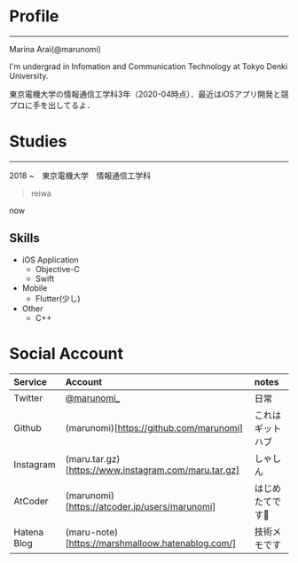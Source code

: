 # Profile
***
Marina Arai(@marunomi)

I'm undergrad in Infomation and Communication Technology at Tokyo Denki University. 

東京電機大学の情報通信工学科3年（2020-04時点）．最近はiOSアプリ開発と競プロに手を出してるよ．


# Studies
***
2018 ~　東京電機大学　情報通信工学科

> reiwa

now

## Skills
- iOS Application
    - Objective-C
    - Swift
- Mobile
    - Flutter(少し)
- Other
    - C++

# Social Account

|Service|Account|notes|
|:----|:----|:----|
|Twitter|[@marunomi_](https://twitter.com/marunomi_)|日常|
|Github|(marunomi)[https://github.com/marunomi]|これはギットハブ|
|Instagram|(maru.tar.gz)[https://www.instagram.com/maru.tar.gz]|しゃしん|
|AtCoder|(marunomi)[https://atcoder.jp/users/marunomi]|はじめたてです🐤|
|Hatena Blog|(maru-note)[https://marshmalloow.hatenablog.com/]|技術メモです|




